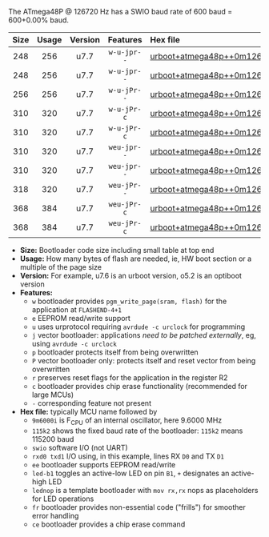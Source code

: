 The ATmega48P @ 126720 Hz has a SWIO baud rate of 600 baud = 600+0.00% baud.

|Size|Usage|Version|Features|Hex file|
|:-:|:-:|:-:|:-:|:--|
|248|256|u7.7|`w-u-jpr--`|[urboot+atmega48p++0m126720i++++0k6_swio_rxd0_txd1_led+b5.hex](https://raw.githubusercontent.com/stefanrueger/urboot.hex/main/mcus/atmega48p/internal_oscillator/fint++0m126720_Hz/br++++0k6_bps/urboot+atmega48p++0m126720i++++0k6_swio_rxd0_txd1_led+b5.hex)|
|248|256|u7.7|`w-u-jpr--`|[urboot+atmega48p++0m126720i++++0k6_swio_rxd0_txd1_lednop.hex](https://raw.githubusercontent.com/stefanrueger/urboot.hex/main/mcus/atmega48p/internal_oscillator/fint++0m126720_Hz/br++++0k6_bps/urboot+atmega48p++0m126720i++++0k6_swio_rxd0_txd1_lednop.hex)|
|256|256|u7.7|`w-u-jPr--`|[urboot+atmega48p++0m126720i++++0k6_swio_rxd0_txd1.hex](https://raw.githubusercontent.com/stefanrueger/urboot.hex/main/mcus/atmega48p/internal_oscillator/fint++0m126720_Hz/br++++0k6_bps/urboot+atmega48p++0m126720i++++0k6_swio_rxd0_txd1.hex)|
|310|320|u7.7|`w-u-jPr-c`|[urboot+atmega48p++0m126720i++++0k6_swio_rxd0_txd1_led+b5_fr_ce.hex](https://raw.githubusercontent.com/stefanrueger/urboot.hex/main/mcus/atmega48p/internal_oscillator/fint++0m126720_Hz/br++++0k6_bps/urboot+atmega48p++0m126720i++++0k6_swio_rxd0_txd1_led+b5_fr_ce.hex)|
|310|320|u7.7|`w-u-jPr-c`|[urboot+atmega48p++0m126720i++++0k6_swio_rxd0_txd1_lednop_fr_ce.hex](https://raw.githubusercontent.com/stefanrueger/urboot.hex/main/mcus/atmega48p/internal_oscillator/fint++0m126720_Hz/br++++0k6_bps/urboot+atmega48p++0m126720i++++0k6_swio_rxd0_txd1_lednop_fr_ce.hex)|
|310|320|u7.7|`weu-jpr--`|[urboot+atmega48p++0m126720i++++0k6_swio_rxd0_txd1_ee_led+b5.hex](https://raw.githubusercontent.com/stefanrueger/urboot.hex/main/mcus/atmega48p/internal_oscillator/fint++0m126720_Hz/br++++0k6_bps/urboot+atmega48p++0m126720i++++0k6_swio_rxd0_txd1_ee_led+b5.hex)|
|310|320|u7.7|`weu-jpr--`|[urboot+atmega48p++0m126720i++++0k6_swio_rxd0_txd1_ee_lednop.hex](https://raw.githubusercontent.com/stefanrueger/urboot.hex/main/mcus/atmega48p/internal_oscillator/fint++0m126720_Hz/br++++0k6_bps/urboot+atmega48p++0m126720i++++0k6_swio_rxd0_txd1_ee_lednop.hex)|
|318|320|u7.7|`weu-jPr--`|[urboot+atmega48p++0m126720i++++0k6_swio_rxd0_txd1_ee.hex](https://raw.githubusercontent.com/stefanrueger/urboot.hex/main/mcus/atmega48p/internal_oscillator/fint++0m126720_Hz/br++++0k6_bps/urboot+atmega48p++0m126720i++++0k6_swio_rxd0_txd1_ee.hex)|
|368|384|u7.7|`weu-jPr-c`|[urboot+atmega48p++0m126720i++++0k6_swio_rxd0_txd1_ee_led+b5_fr_ce.hex](https://raw.githubusercontent.com/stefanrueger/urboot.hex/main/mcus/atmega48p/internal_oscillator/fint++0m126720_Hz/br++++0k6_bps/urboot+atmega48p++0m126720i++++0k6_swio_rxd0_txd1_ee_led+b5_fr_ce.hex)|
|368|384|u7.7|`weu-jPr-c`|[urboot+atmega48p++0m126720i++++0k6_swio_rxd0_txd1_ee_lednop_fr_ce.hex](https://raw.githubusercontent.com/stefanrueger/urboot.hex/main/mcus/atmega48p/internal_oscillator/fint++0m126720_Hz/br++++0k6_bps/urboot+atmega48p++0m126720i++++0k6_swio_rxd0_txd1_ee_lednop_fr_ce.hex)|

- **Size:** Bootloader code size including small table at top end
- **Usage:** How many bytes of flash are needed, ie, HW boot section or a multiple of the page size
- **Version:** For example, u7.6 is an urboot version, o5.2 is an optiboot version
- **Features:**
  + `w` bootloader provides `pgm_write_page(sram, flash)` for the application at `FLASHEND-4+1`
  + `e` EEPROM read/write support
  + `u` uses urprotocol requiring `avrdude -c urclock` for programming
  + `j` vector bootloader: applications *need to be patched externally*, eg, using `avrdude -c urclock`
  + `p` bootloader protects itself from being overwritten
  + `P` vector bootloader only: protects itself and reset vector from being overwritten
  + `r` preserves reset flags for the application in the register R2
  + `c` bootloader provides chip erase functionality (recommended for large MCUs)
  + `-` corresponding feature not present
- **Hex file:** typically MCU name followed by
  + `9m6000i` is F<sub>CPU</sub> of an internal oscillator, here 9.6000 MHz
  + `115k2` shows the fixed baud rate of the bootloader: `115k2` means 115200 baud
  + `swio` software I/O (not UART)
  + `rxd0 txd1` I/O using, in this example, lines RX `D0` and TX `D1`
  + `ee` bootloader supports EEPROM read/write
  + `led-b1` toggles an active-low LED on pin `B1`, `+` designates an active-high LED
  + `lednop` is a template bootloader with `mov rx,rx` nops as placeholders for LED operations
  + `fr` bootloader provides non-essential code ("frills") for smoother error handling
  + `ce` bootloader provides a chip erase command

